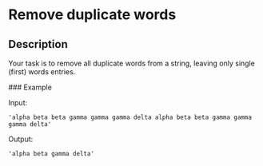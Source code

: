 # Remove duplicate words

## Description

Your task is to remove all duplicate words from a string, leaving only single (first) words entries.

### Example

Input:

```'alpha beta beta gamma gamma gamma delta alpha beta beta gamma gamma gamma delta'```

Output:

```'alpha beta gamma delta'```
